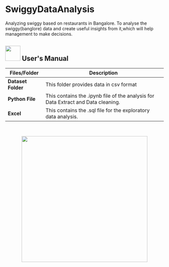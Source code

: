 # SwiggyDataAnalysis
Analyzing swiggy based on restaurants in Bangalore.
         To analyse the swiggy(banglore) data and create useful 
insights from it,which will help management to make decisions.
##  <img src="https://user-images.githubusercontent.com/106439762/181935629-b3c47bd3-77fb-4431-a11c-ff8ba0942b63.gif" width="48" height="48"> **User's Manual**
| Files/Folder| Description |
| ------------- | ------------- |
| **Dataset Folder** | This folder provides data  in csv format |
| **Python File** | This contains the .ipynb file of the analysis for Data Extract and Data cleaning.  |
| **Excel** | This contains the .sql file for the exploratory data analysis.  |
<br>

<p align="center"><img src="https://github.com/Vishwanath-J-25/SwiggyDataAnalysis/assets/62684303/178dce48-6221-49b3-b2a2-d553c8f9bcdd" width="400" ></p>
